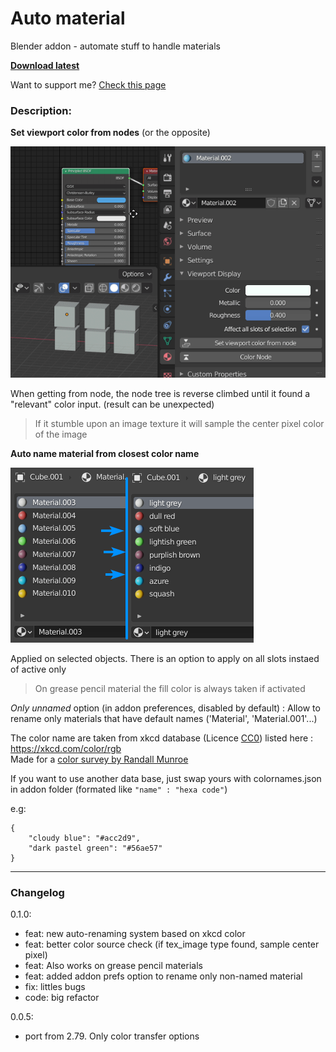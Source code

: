 # Auto material

Blender addon - automate stuff to handle materials

**[Download latest](https://github.com/Pullusb/autoMaterial/archive/master.zip)**


<!-- ### [youtube demo]() -->

Want to support me? [Check this page](http://www.samuelbernou.fr/donate)

### Description:

**Set viewport color from nodes** (or the opposite)

![set_color](https://github.com/Pullusb/images_repo/raw/master/AM_set_vp_color_from_node_and_back.gif)

When getting from node, the node tree is reverse climbed until it found a "relevant" color input.  (result can be unexpected)  

> If it stumble upon an image texture it will sample the center pixel color of the image  


**Auto name material from closest color name**  

![auto_rename](https://github.com/Pullusb/images_repo/raw/master/AM_material_auto_renaming.png)


Applied on selected objects. There is an option to apply on all slots instaed of active only

> On grease pencil material the fill color is always taken if activated  

*Only unnamed* option (in addon preferences, disabled by default) : Allow to rename only materials that have default names ('Material', 'Material.001'...)


The color name are taken from xkcd database (Licence [CC0](http://creativecommons.org/publicdomain/zero/1.0/)) listed here : https://xkcd.com/color/rgb  
Made for a [color survey by Randall Munroe](https://blog.xkcd.com/2010/05/03/color-survey-results/)

If you want to use another data base, just swap yours with colornames.json in addon folder (formated like `"name" : "hexa code"`)

e.g:

```
{   
    "cloudy blue": "#acc2d9",
    "dark pastel green": "#56ae57"
}
```

---
### Changelog

0.1.0:

- feat: new auto-renaming system based on xkcd color
- feat: better color source check (if tex_image type found, sample center pixel)
- feat: Also works on grease pencil materials
- feat: added addon prefs option to rename only non-named material
- fix:  littles bugs
- code: big refactor

0.0.5:

- port from 2.79. Only color transfer options